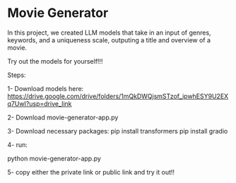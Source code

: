 # Movie Generator

In this project, we created LLM models that take in an input of genres, keywords, and a uniqueness scale, outputing a title and overview of a movie.

Try out the models for yourself!!!

Steps:

1- Download models here: https://drive.google.com/drive/folders/1mQkDWQjsmSTzof_ipwhESY9U2EXq7UwI?usp=drive_link

2- Download movie-generator-app.py

3- Download necessary packages: 
pip install transformers
pip install gradio

4- run:

python movie-generator-app.py

5- copy either the private link or public link and try it out!!
